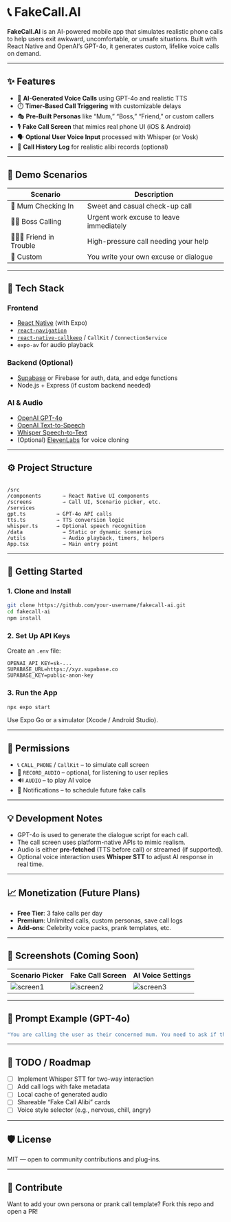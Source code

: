 # 📞 FakeCall.AI

**FakeCall.AI** is an AI-powered mobile app that simulates realistic phone calls to help users exit awkward, uncomfortable, or unsafe situations. Built with React Native and OpenAI’s GPT-4o, it generates custom, lifelike voice calls on demand.

---

## ✨ Features

- 🧠 **AI-Generated Voice Calls** using GPT-4o and realistic TTS
- ⏱️ **Timer-Based Call Triggering** with customizable delays
- 🎭 **Pre-Built Personas** like “Mum,” “Boss,” “Friend,” or custom callers
- 🎙️ **Fake Call Screen** that mimics real phone UI (iOS & Android)
- 🗣️ **Optional User Voice Input** processed with Whisper (or Vosk)
- 📔 **Call History Log** for realistic alibi records (optional)

---

## 📲 Demo Scenarios

| Scenario | Description |
|----------|-------------|
| 🧓 Mum Checking In | Sweet and casual check-up call |
| 🧑‍💼 Boss Calling | Urgent work excuse to leave immediately |
| 🧑‍🤝‍🧑 Friend in Trouble | High-pressure call needing your help |
| 🎨 Custom | You write your own excuse or dialogue |

---

## 🧱 Tech Stack

### Frontend
- [React Native](https://reactnative.dev/) (with Expo)
- [`react-navigation`](https://reactnavigation.org/)
- [`react-native-callkeep`](https://github.com/react-native-webrtc/react-native-callkeep) / `CallKit` / `ConnectionService`
- `expo-av` for audio playback

### Backend (Optional)
- [Supabase](https://supabase.com/) or Firebase for auth, data, and edge functions
- Node.js + Express (if custom backend needed)

### AI & Audio
- [OpenAI GPT-4o](https://platform.openai.com/docs/guides/gpt)
- [OpenAI Text-to-Speech](https://platform.openai.com/docs/guides/text-to-speech)
- [Whisper Speech-to-Text](https://platform.openai.com/docs/guides/speech-to-text)
- (Optional) [ElevenLabs](https://www.elevenlabs.io/) for voice cloning

---

## ⚙️ Project Structure

```

/src
/components       → React Native UI components
/screens          → Call UI, Scenario picker, etc.
/services
gpt.ts          → GPT-4o API calls
tts.ts          → TTS conversion logic
whisper.ts      → Optional speech recognition
/data             → Static or dynamic scenarios
/utils            → Audio playback, timers, helpers
App.tsx           → Main entry point

````

---

## 🚀 Getting Started

### 1. Clone and Install

```bash
git clone https://github.com/your-username/fakecall-ai.git
cd fakecall-ai
npm install
````

### 2. Set Up API Keys

Create an `.env` file:

```env
OPENAI_API_KEY=sk-...
SUPABASE_URL=https://xyz.supabase.co
SUPABASE_KEY=public-anon-key
```

### 3. Run the App

```bash
npx expo start
```

Use Expo Go or a simulator (Xcode / Android Studio).

---

## 🔐 Permissions

* 📞 `CALL_PHONE` / `CallKit` – to simulate call screen
* 🎤 `RECORD_AUDIO` – optional, for listening to user replies
* 🔊 `AUDIO` – to play AI voice
* 🔔 Notifications – to schedule future fake calls

---

## 💡 Development Notes

* GPT-4o is used to generate the dialogue script for each call.
* The call screen uses platform-native APIs to mimic realism.
* Audio is either **pre-fetched** (TTS before call) or streamed (if supported).
* Optional voice interaction uses **Whisper STT** to adjust AI response in real time.

---

## 📈 Monetization (Future Plans)

* **Free Tier**: 3 fake calls per day
* **Premium**: Unlimited calls, custom personas, save call logs
* **Add-ons**: Celebrity voice packs, prank templates, etc.

---

## 📸 Screenshots (Coming Soon)

| Scenario Picker | Fake Call Screen | AI Voice Settings |
| --------------- | ---------------- | ----------------- |
| ![screen1]()    | ![screen2]()     | ![screen3]()      |

---

## 🧠 Prompt Example (GPT-4o)

```ts
"You are calling the user as their concerned mum. You need to ask if they're okay, and if they're still coming to dinner. Speak warmly, include realistic pauses and interruptions. The user may stay silent — continue naturally."
```

---

## 🧪 TODO / Roadmap

* [ ] Implement Whisper STT for two-way interaction
* [ ] Add call logs with fake metadata
* [ ] Local cache of generated audio
* [ ] Shareable “Fake Call Alibi” cards
* [ ] Voice style selector (e.g., nervous, chill, angry)

---

## 🛡️ License

MIT — open to community contributions and plug-ins.

---

## 👋 Contribute

Want to add your own persona or prank call template? Fork this repo and open a PR!